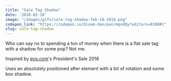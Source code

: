 ```yaml
---
title: "Sale Tag Shadow"
date: '2018-02-18'
image: "/images/gifs/sale-tag-shadow-feb-18-2018.png"
codepen_link: "https://codepen.io/bloom-dan/pen/mqvdQy?editors=0100#1"
slug: sale-tag-shadow
---
```


Who can say no to spending a ton of money when there is a flat sale tag with a shadow for some pop? Not me.

Inspired by [evo.com]()'s President's Sale 2018

Uses an absolutely positioned after element with a bit of rotation and some box shadow.
